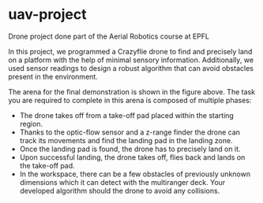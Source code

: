# uav-project
Drone project done part of the Aerial Robotics course at EPFL 

In this project, we programmed a Crazyflie drone to find and precisely land on a
platform with the help of minimal sensory information. Additionally, we used sensor readings to design a robust algorithm that can avoid obstacles present in the environment.

The arena for the final demonstration is shown in the figure above. The task you are required
to complete in this arena is composed of multiple phases:
* The drone takes off from a take-off pad placed within the starting region.
* Thanks to the optic-flow sensor and a z-range finder the drone can track its
movements and find the landing pad in the landing zone.
* Once the landing pad is found, the drone has to precisely land on it.
* Upon successful landing, the drone takes off, flies back and lands on the take-off pad.
* In the workspace, there can be a few obstacles of previously unknown dimensions
which it can detect with the multiranger deck. Your developed algorithm should
the drone to avoid any collisions.
